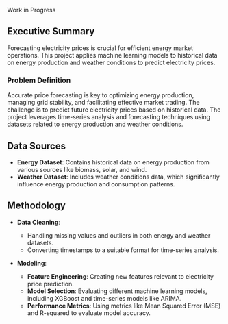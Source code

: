 Work in Progress


## Executive Summary

Forecasting electricity prices is crucial for efficient energy market operations. This project applies machine learning models to historical data on energy production and weather conditions to predict electricity prices.

### Problem Definition

Accurate price forecasting is key to optimizing energy production, managing grid stability, and facilitating effective market trading. The challenge is to predict future electricity prices based on historical data. The project leverages time-series analysis and forecasting techniques using datasets related to energy production and weather conditions.

## Data Sources

- **Energy Dataset**: Contains historical data on energy production from various sources like biomass, solar, and wind.
- **Weather Dataset**: Includes weather conditions data, which significantly influence energy production and consumption patterns.

## Methodology

- **Data Cleaning**:
  - Handling missing values and outliers in both energy and weather datasets.
  - Converting timestamps to a suitable format for time-series analysis.

- **Modeling**:
  - **Feature Engineering**: Creating new features relevant to electricity price prediction.
  - **Model Selection**: Evaluating different machine learning models, including XGBoost and time-series models like ARIMA.
  - **Performance Metrics**: Using metrics like Mean Squared Error (MSE) and R-squared to evaluate model accuracy.
